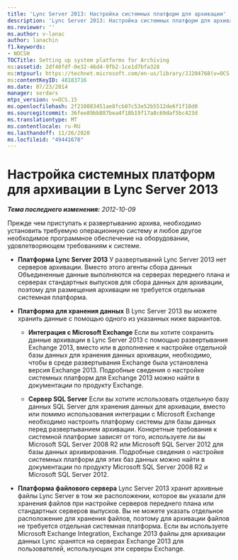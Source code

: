 ```yaml
---
title: 'Lync Server 2013: Настройка системных платформ для архивации'
description: 'Lync Server 2013: Настройка системных платформ для архивации.'
ms.reviewer: ''
ms.author: v-lanac
author: lanachin
f1.keywords:
- NOCSH
TOCTitle: Setting up system platforms for Archiving
ms:assetid: 2df40fdf-0e32-46d4-9fb2-1ce1d7bfa328
ms:mtpsurl: https://technet.microsoft.com/en-us/library/JJ204768(v=OCS.15)
ms:contentKeyID: 48183716
ms.date: 07/23/2014
manager: serdars
mtps_version: v=OCS.15
ms.openlocfilehash: 2f210083451ae8fcb87c53e52b5512de6f1f18d0
ms.sourcegitcommit: 36fee89bb887bea4f18b19f17a8c69daf5bc423d
ms.translationtype: MT
ms.contentlocale: ru-RU
ms.lasthandoff: 11/26/2020
ms.locfileid: "49441678"
---
```

# <a name="setting-up-system-platforms-for-archiving-in-lync-server-2013"></a>Настройка системных платформ для архивации в Lync Server 2013

<div data-xmlns="http://www.w3.org/1999/xhtml">

<div class="topic" data-xmlns="http://www.w3.org/1999/xhtml" data-msxsl="urn:schemas-microsoft-com:xslt" data-cs="https://msdn.microsoft.com/">

<div data-asp="https://msdn2.microsoft.com/asp">



</div>

<div id="mainSection">

<div id="mainBody">

<span> </span>

_**Тема последнего изменения:** 2012-10-09_

Прежде чем приступать к развертыванию архива, необходимо установить требуемую операционную систему и любое другое необходимое программное обеспечение на оборудовании, удовлетворяющем требованиям к системе.

  - **Платформа Lync Server 2013**   У развертываний Lync Server 2013 нет серверов архивации. Вместо этого агенты сбора данных Объединенные данные выполняются на серверах переднего плана и серверах стандартных выпусков для сбора данных для архивации, поэтому для размещения архивации не требуется отдельная системная платформа.

  - **Платформа для хранения данных**   В Lync Server 2013 вы можете хранить данные с помощью одного из указанных ниже вариантов.
    
      - **Интеграция с Microsoft Exchange**   Если вы хотите сохранить данные архивации в Lync Server 2013 с помощью развертывания Exchange 2013, вместо или в дополнение к настройке отдельной базы данных для хранения данных архивации, необходимо, чтобы в среде развертывания Exchange была установлена версия Exchange 2013. Подробные сведения о настройке системных платформ для Exchange 2013 можно найти в документации по продукту Exchange.
    
      - **Сервер SQL Server**   Если вы хотите использовать отдельную базу данных SQL Server для хранения данных для архивации, вместо или помимо использования интеграции с Microsoft Exchange необходимо настроить платформу системы для базы данных перед развертыванием архивации. Конкретные требования к системной платформе зависят от того, используете ли вы Microsoft SQL Server 2008 R2 или Microsoft SQL Server 2012 для базы данных архивирования. Подробные сведения о настройке системных платформ для этих баз данных можно найти в документации по продукту Microsoft SQL Server 2008 R2 и Microsoft SQL Server 2012.

  - **Платформа файлового сервера**   Lync Server 2013 хранит архивные файлы Lync Server в том же расположении, которое вы указали для хранения файлов при настройке серверов переднего плана или стандартных серверов выпусков. Вы не можете указать отдельное расположение для хранения файлов, поэтому для архивации файлов не требуется отдельная системная платформа. Если вы используете Microsoft Exchange Integration, Exchange 2013 файлы для архивации данных Lync хранятся на серверах Exchange 2013 для пользователей, использующих эти серверы Exchange.

</div>

<span> </span>

</div>

</div>

</div>

